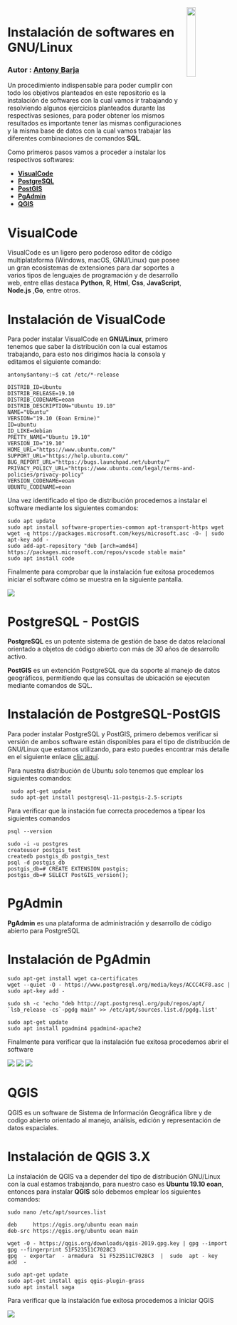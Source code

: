 <img src="../Img/icon/gnu_linux.png" align="right" width = 20% />

# Instalación de softwares en GNU/Linux

### Autor : <a href= 'https://barja8.github.io/'>Antony Barja</a>

Un procedimiento indispensable para poder cumplir con todo los objetivos planteados en este repositorio es la instalación de softwares con la cual vamos ir trabajando y resolviendo algunos ejercicios planteados durante las respectivas sesiones,  para poder obtener los mismos resultados 
es importante tener las mismas configuraciones y la misma base de datos con la cual vamos trabajar las diferentes combinaciones de comandos **SQL**.

Como primeros pasos vamos a proceder a instalar los respectivos softwares: 

* [**VisualCode**](https://code.visualstudio.com)
* [**PostgreSQL**](https://www.postgresql.org)
* [**PostGIS**](https://postgis.net)
* [**PgAdmin**](https://www.pgadmin.org) 
* [**QGIS**](https://qgis.org/es/site/) 

# VisualCode 
VisualCode es un ligero pero poderoso editor de código multiplataforma (Windows, macOS, GNU/Linux) que posee un gran ecosistemas de extensiones para dar soportes a varios tipos de lenguajes de programación y de desarrollo web, entre ellas destaca **Python**, **R**, **Html**, **Css**, **JavaScript**, **Node.js** ,**Go**, entre otros.

# Instalación de VisualCode
Para poder instalar VisualCode en **GNU/Linux**, primero tenemos que saber la distribución con la cual estamos trabajando, para esto nos dirigimos hacia la consola y editamos el siguiente comando:

```
antony$antony:~$ cat /etc/*-release
```

```
DISTRIB_ID=Ubuntu
DISTRIB_RELEASE=19.10
DISTRIB_CODENAME=eoan
DISTRIB_DESCRIPTION="Ubuntu 19.10"
NAME="Ubuntu"
VERSION="19.10 (Eoan Ermine)"
ID=ubuntu
ID_LIKE=debian
PRETTY_NAME="Ubuntu 19.10"
VERSION_ID="19.10"
HOME_URL="https://www.ubuntu.com/"
SUPPORT_URL="https://help.ubuntu.com/"
BUG_REPORT_URL="https://bugs.launchpad.net/ubuntu/"
PRIVACY_POLICY_URL="https://www.ubuntu.com/legal/terms-and-policies/privacy-policy"
VERSION_CODENAME=eoan
UBUNTU_CODENAME=eoan

```
Una vez identificado el tipo de distribución procedemos a instalar el software mediante los siguientes comandos: 

```
sudo apt update
sudo apt install software-properties-common apt-transport-https wget
wget -q https://packages.microsoft.com/keys/microsoft.asc -O- | sudo apt-key add -
sudo add-apt-repository "deb [arch=amd64] https://packages.microsoft.com/repos/vscode stable main"
sudo apt install code
```
Finalmente para comprobar que la instalación fue exitosa procedemos iniciar el software cómo se muestra en la siguiente pantalla.

<img src = '../Img/screenshot/vscode.png' aling= 'center' >

# PostgreSQL - PostGIS

**PostgreSQL** es un potente sistema de gestión de base de datos relacional orientado a objetos de código abierto con más de 30 años de desarrollo activo.

**PostGIS** es un extención PostgreSQL que da soporte al manejo de datos geográficos, permitiendo que las consultas de ubicación se ejecuten mediante comandos de SQL.

# Instalación de PostgreSQL-PostGIS

Para poder instalar PostgreSQL y PostGIS, primero debemos verificar si versión de ambos software están disponibles para el tipo de distribución de GNU/Linux que estamos utilizando, para esto puedes encontrar más detalle en el siguiente enlace [clic aquí](https://ubuntu.pkgs.org/19.10/ubuntu-universe-i386/postgresql-11-postgis-2.5-scripts_2.5.3+dfsg-1_all.deb.html). 

Para nuestra distribución de Ubuntu solo tenemos que emplear los siguientes comandos:

```
 sudo apt-get update
 sudo apt-get install postgresql-11-postgis-2.5-scripts
```
Para verificar que la instación fue correcta procedemos a tipear los siguientes comandos

```
psql --version
```
```
sudo -i -u postgres
createuser postgis_test
createdb postgis_db postgis_test
psql -d postgis_db
postgis_db=# CREATE EXTENSION postgis;
postgis_db=# SELECT PostGIS_version();
```

# PgAdmin

**PgAdmin** es una plataforma de administración y desarrollo de código abierto para PostgreSQL

# Instalación de PgAdmin

```
sudo apt-get install wget ca-certificates
wget --quiet -O - https://www.postgresql.org/media/keys/ACCC4CF8.asc | sudo apt-key add -

sudo sh -c 'echo "deb http://apt.postgresql.org/pub/repos/apt/ `lsb_release -cs`-pgdg main" >> /etc/apt/sources.list.d/pgdg.list'
```
```
sudo apt-get update
sudo apt install pgadmin4 pgadmin4-apache2
```
Finalmente para verificar que la instalación fue exitosa procedemos abrir el software

<img src= '../Img/screenshot/paso1.png' aling='center'>
<img src= '../Img/screenshot/paso2.png' aling='center'>
<img src= '../Img/screenshot/paso3.png' aling='center'>

# QGIS 
QGIS es un software de Sistema de Información Geográfica libre y de codigo abierto orientado al manejo, análisis, edición y representación de datos espaciales.

# Instalación de **QGIS 3.X**

La instalación de QGIS va a depender del tipo de distribución GNU/Linux con la cual estamos trabajando, para nuestro caso es **Ubuntu 19.10 eoan**, entonces para instalar **QGIS** sólo debemos emplear los siguientes comandos:

 ```
 sudo nano /etc/apt/sources.list
 ```
```
deb     https://qgis.org/ubuntu eoan main
deb-src https://qgis.org/ubuntu eoan main
```

```
wget -O - https://qgis.org/downloads/qgis-2019.gpg.key | gpg --import
gpg --fingerprint 51F523511C7028C3
gpg  - exportar  - armadura  51 F523511C7028C3  |  sudo  apt - key  add  -
```

```
sudo apt-get update
sudo apt-get install qgis qgis-plugin-grass
sudo apt install saga 
```
Para verificar que la instalación fue exitosa procedemos a iniciar QGIS

<img src = '../Img/screenshot/qgis.png' aling='center'>






